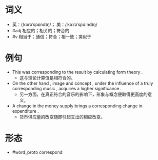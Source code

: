 # 词义
- 英：/ˌkɒrəˈspɒndɪŋ/； 美：/ˌkɔːrəˈspɑːndɪŋ/
- #adj 相应的；相关的；符合的
- #v 相当于；通信；符合；相一致；类似于
# 例句
- This was corresponding to the result by calculating form theory .
	- 这与理论计算值是相符合的。
- On the other hand , image and concept , under the influence of a truly corresponding music , acquires a higher significance .
	- 另一方面，在真正符合的音乐的影响下，形象与概念便取得更高度的意义。
- A change in the money supply brings a corresponding change in expenditure .
	- 货币供应量的改变随即引起支出的相应改变。
# 形态
- #word_proto correspond
